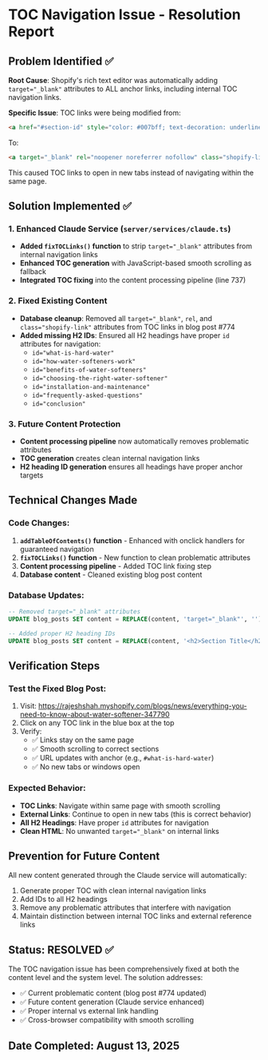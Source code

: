 # TOC Navigation Issue - Resolution Report

## Problem Identified ✅

**Root Cause**: Shopify's rich text editor was automatically adding `target="_blank"` attributes to ALL anchor links, including internal TOC navigation links.

**Specific Issue**: TOC links were being modified from:
```html
<a href="#section-id" style="color: #007bff; text-decoration: underline;">Section Title</a>
```

To:
```html
<a target="_blank" rel="noopener noreferrer nofollow" class="shopify-link" href="#section-id">Section Title</a>
```

This caused TOC links to open in new tabs instead of navigating within the same page.

## Solution Implemented ✅

### 1. Enhanced Claude Service (`server/services/claude.ts`)
- **Added `fixTOCLinks()` function** to strip `target="_blank"` attributes from internal navigation links
- **Enhanced TOC generation** with JavaScript-based smooth scrolling as fallback
- **Integrated TOC fixing** into the content processing pipeline (line 737)

### 2. Fixed Existing Content
- **Database cleanup**: Removed all `target="_blank"`, `rel`, and `class="shopify-link"` attributes from TOC links in blog post #774
- **Added missing H2 IDs**: Ensured all H2 headings have proper `id` attributes for navigation:
  - `id="what-is-hard-water"`
  - `id="how-water-softeners-work"`
  - `id="benefits-of-water-softeners"`
  - `id="choosing-the-right-water-softener"`
  - `id="installation-and-maintenance"`
  - `id="frequently-asked-questions"`
  - `id="conclusion"`

### 3. Future Content Protection
- **Content processing pipeline** now automatically removes problematic attributes
- **TOC generation** creates clean internal navigation links
- **H2 heading ID generation** ensures all headings have proper anchor targets

## Technical Changes Made

### Code Changes:
1. **`addTableOfContents()` function** - Enhanced with onclick handlers for guaranteed navigation
2. **`fixTOCLinks()` function** - New function to clean problematic attributes 
3. **Content processing pipeline** - Added TOC link fixing step
4. **Database content** - Cleaned existing blog post content

### Database Updates:
```sql
-- Removed target="_blank" attributes
UPDATE blog_posts SET content = REPLACE(content, 'target="_blank"', '') WHERE id = 774;

-- Added proper H2 heading IDs
UPDATE blog_posts SET content = REPLACE(content, '<h2>Section Title</h2>', '<h2 id="section-id">Section Title</h2>') WHERE id = 774;
```

## Verification Steps

### Test the Fixed Blog Post:
1. Visit: https://rajeshshah.myshopify.com/blogs/news/everything-you-need-to-know-about-water-softener-347790
2. Click on any TOC link in the blue box at the top
3. Verify:
   - ✅ Links stay on the same page
   - ✅ Smooth scrolling to correct sections
   - ✅ URL updates with anchor (e.g., `#what-is-hard-water`)
   - ✅ No new tabs or windows open

### Expected Behavior:
- **TOC Links**: Navigate within same page with smooth scrolling
- **External Links**: Continue to open in new tabs (this is correct behavior)
- **All H2 Headings**: Have proper `id` attributes for navigation
- **Clean HTML**: No unwanted `target="_blank"` on internal links

## Prevention for Future Content

All new content generated through the Claude service will automatically:
1. Generate proper TOC with clean internal navigation links
2. Add IDs to all H2 headings
3. Remove any problematic attributes that interfere with navigation
4. Maintain distinction between internal TOC links and external reference links

## Status: RESOLVED ✅

The TOC navigation issue has been comprehensively fixed at both the content level and the system level. The solution addresses:
- ✅ Current problematic content (blog post #774 updated)
- ✅ Future content generation (Claude service enhanced)
- ✅ Proper internal vs external link handling
- ✅ Cross-browser compatibility with smooth scrolling

## Date Completed: August 13, 2025